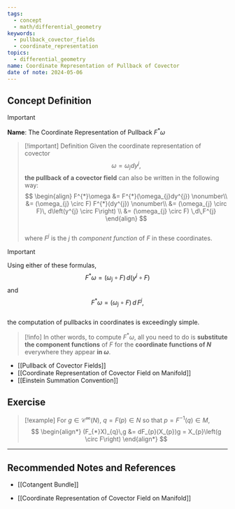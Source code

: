 ```yaml
---
tags:
  - concept
  - math/differential_geometry
keywords:
  - pullback_covector_fields
  - coordinate_representation
topics:
  - differential_geometry
name: Coordinate Representation of Pullback of Covector
date of note: 2024-05-06
---
```


## Concept Definition

>[!important]
>**Name**: The Coordinate Representation of Pullback $F^{*}\omega$


>[!important] Definition
>Given the  coordinate representation of covector  $$\omega = \omega_{j}dy^{j},$$ **the pullback of a covector field**  can also be written in the following way:
>$$
> \begin{align}
> F^{*}\omega &= F^{*}(\omega_{j}dy^{j}) \nonumber\\
> &= (\omega_{j} \circ F) F^{*}(dy^{j}) \nonumber\\
> &= (\omega_{j} \circ F)\, d\left(y^{j} \circ F\right)  \\
> &= (\omega_{j} \circ F) \,d\,F^{j}  
> \end{align}
>$$  
>where  $F^j$ is the $j$ th *component function* of $F$ in these coordinates. 


>[!important]
>Using either of these formulas,
>$$
> F^{*}\omega = (\omega_{j} \circ F)\, d\left(y^{j} \circ F\right)
>$$
> and 
>$$ 
> F^{*}\omega = (\omega_{j} \circ F) \,d\,F^{j},  
>$$  
> the computation of pullbacks in coordinates is exceedingly simple.

>[!info]
>In other words, to compute $F^{*}\omega$, all you need to do is **substitute the component functions** of $F$ for the **coordinate functions of $N$** everywhere they appear **in $\omega$**.


- [[Pullback of Covector Fields]]
- [[Coordinate Representation of Covector Field on Manifold]]
- [[Einstein Summation Convention]]


## Exercise

>[!example]
>For $g \in \mathcal{C}^{\infty}(N)$, $q = F(p) \in N$ so that $p= F^{-1}(q) \in M$, 
>$$
> \begin{align*}
> (F_{*}X)_{q}\,g &= dF_{p}(X_{p})g = X_{p}\left(g \circ F\right)
> \end{align*}
>$$ 






-----------
##  Recommended Notes and References

- [[Cotangent Bundle]]

- [[Coordinate Representation of Covector Field on Manifold]]

